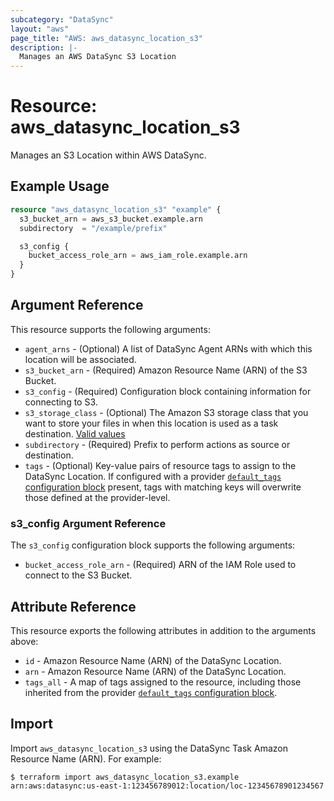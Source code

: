 ```yaml
---
subcategory: "DataSync"
layout: "aws"
page_title: "AWS: aws_datasync_location_s3"
description: |-
  Manages an AWS DataSync S3 Location
---
```


# Resource: aws_datasync_location_s3

Manages an S3 Location within AWS DataSync.

## Example Usage

```terraform
resource "aws_datasync_location_s3" "example" {
  s3_bucket_arn = aws_s3_bucket.example.arn
  subdirectory  = "/example/prefix"

  s3_config {
    bucket_access_role_arn = aws_iam_role.example.arn
  }
}
```

## Argument Reference

This resource supports the following arguments:

* `agent_arns` - (Optional) A list of DataSync Agent ARNs with which this location will be associated.
* `s3_bucket_arn` - (Required) Amazon Resource Name (ARN) of the S3 Bucket.
* `s3_config` - (Required) Configuration block containing information for connecting to S3.
* `s3_storage_class` - (Optional) The Amazon S3 storage class that you want to store your files in when this location is used as a task destination. [Valid values](https://docs.aws.amazon.com/datasync/latest/userguide/create-s3-location.html#using-storage-classes)  
* `subdirectory` - (Required) Prefix to perform actions as source or destination.
* `tags` - (Optional) Key-value pairs of resource tags to assign to the DataSync Location. If configured with a provider [`default_tags` configuration block](https://registry.terraform.io/providers/hashicorp/aws/latest/docs#default_tags-configuration-block) present, tags with matching keys will overwrite those defined at the provider-level.

### s3_config Argument Reference

The `s3_config` configuration block supports the following arguments:

* `bucket_access_role_arn` - (Required) ARN of the IAM Role used to connect to the S3 Bucket.

## Attribute Reference

This resource exports the following attributes in addition to the arguments above:

* `id` - Amazon Resource Name (ARN) of the DataSync Location.
* `arn` - Amazon Resource Name (ARN) of the DataSync Location.
* `tags_all` - A map of tags assigned to the resource, including those inherited from the provider [`default_tags` configuration block](https://registry.terraform.io/providers/hashicorp/aws/latest/docs#default_tags-configuration-block).

## Import

Import `aws_datasync_location_s3` using the DataSync Task Amazon Resource Name (ARN). For example:

```
$ terraform import aws_datasync_location_s3.example arn:aws:datasync:us-east-1:123456789012:location/loc-12345678901234567
```

